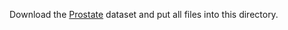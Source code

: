 Download the [Prostate](https://drive.google.com/file/d/1-SCjNklFEAq7MlBwcw2ZNR179JqlOubL/view) dataset and put all files into this directory.